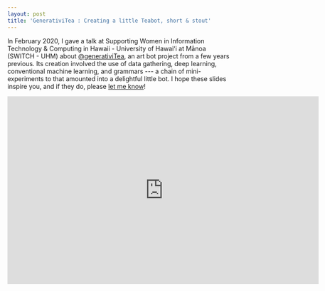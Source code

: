 ```yaml
---
layout: post
title: 'GenerativiTea : Creating a little Teabot, short & stout'
---
```


In February 2020, I gave a talk at Supporting Women in Information Technology & Computing in Hawaii - University of Hawaiʻi at Mānoa (SWITCH - UHM) about [@generativiTea](https://twitter.com/generativiTea), an art bot project from a few years previous. Its creation involved the use of data gathering, deep learning, conventional machine learning, and grammars --- a chain of mini-experiments to that amounted into a delightful little bot. I hope these slides inspire you, and if they do, please [let me know](https://twitter.com/konahart)!

<iframe src="https://docs.google.com/presentation/d/e/2PACX-1vQeXCS7dNGzJh0KOqRHi-6xfc7Fc_CLwtsOm6Y_hg4nQ-JitXSn1Niv0-fjr1X4u0XCfGuExl27erjJ/embed?start=false&loop=false&delayms=3000" frameborder="0" width="700" height="422" allowfullscreen="true" mozallowfullscreen="true" webkitallowfullscreen="true"></iframe>
